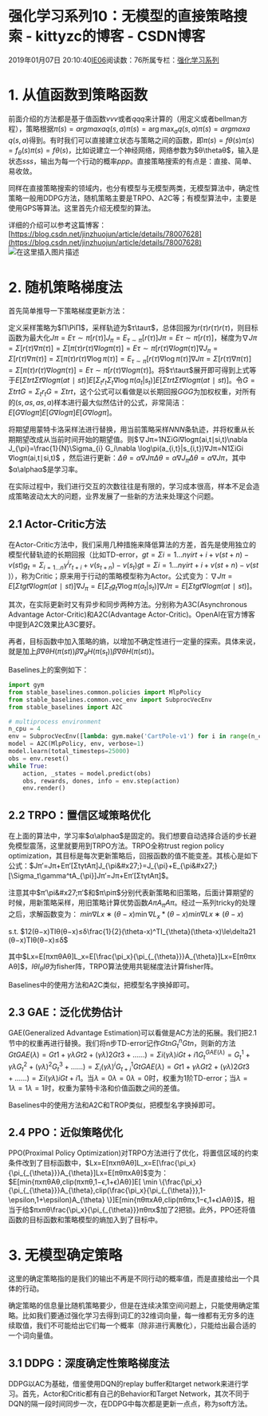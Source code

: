 # 强化学习系列10：无模型的直接策略搜索 - kittyzc的博客 - CSDN博客
2019年01月07日 20:10:40[IE06](https://me.csdn.net/kittyzc)阅读数：76所属专栏：[强化学习系列](https://blog.csdn.net/column/details/33845.html)
# 1. 从值函数到策略函数

前面介绍的方法都是基于值函数$vvv$或者$qqq$来计算的（用定义或者bellman方程），策略根据$π(s)=arg⁡max⁡aq(s,a)\pi(s)=\arg \max_a q(s,a)π(s)=argmaxa​q(s,a)$得到。有时我们可以直接建立状态与策略之间的函数，即$π(s)=fθ(s)\pi(s)=f_{\theta}(s)π(s)=fθ​(s)$，比如说建立一个神经网络，网络参数为$θ\thetaθ$，输入是状态$sss$，输出为每一个行动的概率$ppp$。直接策略搜索的有点是：直接、简单、易收敛。

同样在直接策略搜索的领域内，也分有模型与无模型两类，无模型算法中，确定性策略一般用DDPG方法，随机策略主要是TRPO、A2C等；有模型算法中，主要是使用GPS等算法。这里首先介绍无模型的算法。

详细的介绍可以参考这篇博客：[https://blog.csdn.net/jinzhuojun/article/details/78007628](https://blog.csdn.net/jinzhuojun/article/details/78007628)
![在这里插入图片描述](https://img-blog.csdnimg.cn/20190226094528863.png?x-oss-process=image/watermark,type_ZmFuZ3poZW5naGVpdGk,shadow_10,text_aHR0cHM6Ly9ibG9nLmNzZG4ubmV0L2tpdHR5emM=,size_16,color_FFFFFF,t_70)
# 2. 随机策略梯度法

首先简单推导一下策略梯度更新方法：

定义采样策略为$Π\PiΠ$，采样轨迹为$τ\tauτ$，总体回报为$r(τ)r(\tau)r(τ)$，则目标函数为最大化$Jπ=Eτ∼π[r(τ)]J_{\pi}=E_{\tau\sim\pi}[r(\tau)]Jπ​=Eτ∼π​[r(τ)]$，梯度为$∇Jπ=Σ[r(τ)∇π(τ)]=Σ[π(τ)r(τ)∇log⁡π(τ)]=Eτ∼π[r(τ)∇log⁡π(τ)]\nabla J_{\pi}=\Sigma[r(\tau)\nabla \pi(\tau)]=\Sigma[\pi(\tau)r(\tau)\nabla \log\pi(\tau)]=E_{\tau\sim\pi}[r(\tau)\nabla \log\pi(\tau)]∇Jπ​=Σ[r(τ)∇π(τ)]=Σ[π(τ)r(τ)∇logπ(τ)]=Eτ∼π​[r(τ)∇logπ(τ)]$。将$τ\tauτ$展开即可得到上式等于$E[ΣtrtΣt∇log⁡π(at∣st)]E[\Sigma_t r_t\Sigma_t\nabla\log\pi(a_t|s_t)]E[Σt​rt​Σt​∇logπ(at​∣st​)]$。令$G=ΣtrtG=\Sigma_t r_tG=Σt​rt​$，这个公式可以看做是以长期回报$GGG$为加权权重，对所有的($s,as,as,a$)样本进行最大似然估计的公式，非常简洁：$E[G∇logπ]E[G\nabla log\pi]E[G∇logπ]$。

将期望用蒙特卡洛采样法进行替换，用当前策略采样$NNN$条轨迹，并将权重从长期期望改成从当前时间开始的期望值。则$∇Jπ=1NΣiGi∇log⁡π(ai,t∣si,t)\nabla J_{\pi}=\frac{1}{N}\Sigma_{i} G_i\nabla \log\pi(a_{i,t}|s_{i,t})∇Jπ​=N1​Σi​Gi​∇logπ(ai,t​∣si,t​)$ ，然后进行更新：$Δθ=α∇Jπ\Delta{\theta}=\alpha\nabla J_{\pi}Δθ=α∇Jπ​$，其中$α\alphaα$是学习率。

在实际过程中，我们进行交互的次数往往是有限的，学习成本很高，样本不足会造成策略波动太大的问题，业界发展了一些新的方法来处理这个问题。
## 2.1 Actor-Critic方法

在Actor-Critic方法中，我们采用几种措施来降低算法的方差，首先是使用独立的模型代替轨迹的长期回报（比如TD-error，$gt=Σi=1...nγirt+i+v(st+n)−v(st)g_t= \Sigma_{i=1...n}\gamma^i r_{t+i}+v(s_{t+n})-v(s_t)gt​=Σi=1...n​γirt+i​+v(st+n​)−v(st​)$），称为Critic；原来用于行动的策略模型称为Actor。公式变为：$∇Jπ=E[Σtgt∇log⁡π(at∣st)]\nabla J_{\pi}=E[\Sigma_t g_t\nabla\log\pi(a_t|s_t)]∇Jπ​=E[Σt​gt​∇logπ(at​∣st​)]$。

其次，在实际更新时又有异步和同步两种方法。分别称为A3C(Asynchronous Advantage Actor-Critic)和A2C(Advantage Actor-Critic)。OpenAI在官方博客中提到A2C效果比A3C要好。

再者，目标函数中加入策略的熵，以增加不确定性进行一定量的探索。具体来说，就是加上$β∇θH(π(st))\beta\nabla_{\theta}H(\pi(s_t))β∇θ​H(π(st​))$。

Baselines上的案例如下：
```python
import gym
from stable_baselines.common.policies import MlpPolicy
from stable_baselines.common.vec_env import SubprocVecEnv
from stable_baselines import A2C

# multiprocess environment
n_cpu = 4
env = SubprocVecEnv([lambda: gym.make('CartPole-v1') for i in range(n_cpu)])
model = A2C(MlpPolicy, env, verbose=1)
model.learn(total_timesteps=25000)
obs = env.reset()
while True:
    action, _states = model.predict(obs)
    obs, rewards, dones, info = env.step(action)
    env.render()
```

## 2.2 TRPO：置信区域策略优化

在上面的算法中，学习率$α\alphaα$是固定的。我们想要自动选择合适的步长避免模型震荡，这里就要用到TRPO方法。TRPO全称trust region policy optimization，其目标是每次更新策略后，回报函数的值不能变差。其核心是如下公式：$Jπ′=Jπ+Eπ′[ΣtγtAπ]J_{\pi&#x27;}=J_{\pi}+E_{\pi&#x27;}[\Sigma_t\gamma^tA_{\pi}]Jπ′​=Jπ​+Eπ′​[Σt​γtAπ​]$。

注意其中$π′\pi&#x27;π′$和$π\piπ$分别代表新策略和旧策略，后面计算期望的时候，用新策略采样，用旧策略计算优势函数$AπA_{\pi}Aπ​$。经过一系列tricky的处理之后，求解函数变为：
$min⁡∇Lx∗(θ−x)\min \nabla L_{x}*(\theta-x)min∇Lx​∗(θ−x)$

s.t. $12(θ−x)TIθ(θ−x)≤δ\frac{1}{2}(\theta-x)^TI_{\theta}(\theta-x)\le\delta21​(θ−x)TIθ​(θ−x)≤δ$

其中$Lx=E[πxπθAθ]L_x=E[\frac{\pi_x}{\pi_{_{\theta}}}A_{\theta}]Lx​=E[πθ​​πx​​Aθ​]$，$IθI_{\theta}Iθ​$为fisher阵，TRPO算法使用共轭梯度法计算fisher阵。

Baselines中的使用方法和A2C类似，把模型名字换掉即可。
## 2.3 GAE：泛化优势估计

GAE(Generalized Advantage Estimation)可以看做是AC方法的拓展。我们把2.1节中的权重再进行替换。我们将n步TD-error记作$GtnG_t^nGtn​$，则新的方法$GtGAE(λ)=Gt1+γλGt2+(γλ)2Gt3+......)=Σi(γλ)iGt+i1G_t^{GAE(\lambda)}=G_t^1+\gamma \lambda G_t^2+(\gamma \lambda )^2G_t^3+......)=\Sigma_i(\gamma \lambda)^iG_{t+i}^1GtGAE(λ)​=Gt1​+γλGt2​+(γλ)2Gt3​+......)=Σi​(γλ)iGt+i1​$。当$λ=0\lambda=0λ=0$时，权重为1阶TD-error；当$λ=1\lambda=1λ=1$时，权重为蒙特卡洛和价值函数之间的差值。

Baselines中的使用方法和A2C和TROP类似，把模型名字换掉即可。

## 2.4 PPO：近似策略优化

PPO(Proximal Policy Optimization)对TRPO方法进行了优化，将置信区域的约束条件改到了目标函数中，$Lx=E[πxπθAθ]L_x=E[\frac{\pi_x}{\pi_{_{\theta}}}A_{\theta}]Lx​=E[πθ​​πx​​Aθ​]$变为：$E[min⁡{πxπθAθ,clip(πxπθ,1−ϵ,1+ϵ)Aθ}]E[ \min \{\frac{\pi_x}{\pi_{_{\theta}}}A_{\theta},clip(\frac{\pi_x}{\pi_{_{\theta}}},1-\epsilon,1+\epsilon)A_{\theta} \}]E[min{πθ​​πx​​Aθ​,clip(πθ​​πx​​,1−ϵ,1+ϵ)Aθ​}]$，相当于给$πxπθ\frac{\pi_x}{\pi_{_{\theta}}}πθ​​πx​​$加了2把锁。此外，PPO还将值函数的目标函数和策略模型的熵加入到了目标中。

# 3. 无模型确定策略

这里的确定策略指的是我们的输出不再是不同行动的概率值，而是直接给出一个具体的行动。

确定策略的信息量比随机策略要少，但是在连续决策空间问题上，只能使用确定策略。比如我们要通过强化学习去得到词汇的32维词向量，每一维都有无穷多的连续取值，我们不可能给出它们每一个概率（除非进行离散化），只能给出最合适的一个词向量值。

## 3.1 DDPG：深度确定性策略梯度法

DDPG以AC为基础，借鉴使用DQN的replay buffer和target network来进行学习。首先，Actor和Critic都有自己的Behavior和Target Network，其次不同于DQN的隔一段时间同步一次，在DDPG中每次都是更新一点点，称为soft方法。




